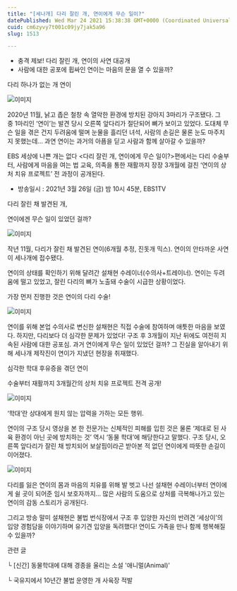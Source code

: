 ```yaml
---
title: "[세나개] 다리 잘린 개, 연이에게 무슨 일이?"
datePublished: Wed Mar 24 2021 15:38:38 GMT+0000 (Coordinated Universal Time)
cuid: cm6zyvy7t001c09jy7jak5a96
slug: 1513

---
```



- 충격 제보! 다리 잘린 개, 연이의 사연 대공개
- 사람에 대한 공포에 휩싸인 연이는 마음의 문을 열 수 있을까?

다리 하나가 없는 개 연이

![이미지](https://cdn.hashnode.com/res/hashnode/image/upload/v1739247207169/6d0fb780-041c-4170-a172-da10a43433c9.jpeg)

2020년 11월, 낡고 좁은 철창 속 열악한 환경에 방치된 강아지 3마리가 구조됐다. 그중 1마리인 ‘연이’는 발견 당시 오른쪽 앞다리가 절단되어 뼈가 보이고 있었다. 도대체 무슨 일을 겪은 건지 두려움에 떨며 눈물을 흘리던 녀석, 사람의 손길은 물론 눈도 마주치지 못했는데... 과연 연이는 과거의 아픔을 딛고 사람과 함께 살아갈 수 있을까?

EBS 세상에 나쁜 개는 없다 <다리 잘린 개, 연이에게 무슨 일이?>편에서는 다리 수술부터, 사람에게 마음을 여는 법 교육, 의족을 통한 재활까지 장장 3개월에 걸친 ‘연이의 상처 치유 프로젝트’ 전 과정이 공개된다.

* 방송일시 : 2021년 3월 26일 (금) 밤 10시 45분, EBS1TV

다리 잘린 채 발견된 개,

연이에겐 무슨 일이 있었던 걸까?

![이미지](https://cdn.hashnode.com/res/hashnode/image/upload/v1739247209386/5ebe36b8-1555-41e6-9e60-a5312658aa17.jpeg)

작년 11월, 다리가 잘린 채 발견된 연이(6개월 추정, 진돗개 믹스). 연이의 안타까운 사연이 세나개에 접수됐다.

연이의 상태를 확인하기 위해 달려간 설채현 수레이너(수의사+트레이너). 연이는 두려움에 떨고 있었고, 잘린 다리의 뼈가 노출돼 수술이 시급한 상황이었다.

가장 먼저 진행한 것은 연이의 다리 수술!

![이미지](https://cdn.hashnode.com/res/hashnode/image/upload/v1739247211984/2bfc7041-713c-41c9-9ad7-c24bbf9d23ef.jpeg)

연이를 위해 본업 수의사로 변신한 설채현은 직접 수술에 참여하며 애틋한 마음을 보였다. 하지만, 다리보다 더 심각한 문제가 있었다! 구조 후 3개월이 지난 뒤에도 여전히 지속된 사람에 대한 공포심. 과거 연이에게 무슨 일이 있었던 걸까? 그 진실을 알아내기 위해 세나개 제작진이 연이가 지냈던 현장을 취재했다.

심각한 학대 후유증을 겪던 연이

수술부터 재활까지 3개월간의 상처 치유 프로젝트 전격 공개!

![이미지](https://cdn.hashnode.com/res/hashnode/image/upload/v1739247214409/39f60fa5-0e00-4be1-afc0-18f19bffaeb2.jpeg)

‘학대’란 상대에게 원치 않는 압력을 가하는 모든 행위.

연이의 구조 당시 영상을 본 한 전문가는 신체적인 피해를 입힌 것은 물론 ‘제대로 된 사육 환경이 아닌 곳에 방치하는 것’ 역시 ‘동물 학대’에 해당한다고 말했다. 구조 당시, 오른쪽 앞다리가 잘린 채 방치되어 보살핌이라곤 받아본 적 없던 연이에게 따뜻한 손길이 이어졌다.

![이미지](https://cdn.hashnode.com/res/hashnode/image/upload/v1739247216266/61db0a93-e284-4999-a0b7-1b8e5ba4a7d3.jpeg)

다리를 잃은 연이의 몸과 마음의 치유를 위해 발 벗고 나선 설채현 수레이너부터 연이에게 쉴 곳이 되어준 임시 보호자까지... 많은 사람의 도움으로 상처를 극복해나가고 있는 연이의 감동 스토리가 공개된다.

그리고 방송 말미 설채현은 불법 번식장에서 구조 후 입양한 자신의 반려견 ‘세상이’의 입양 경험담을 이야기하며 유기견 입양을 독려했다! 연이도 가족을 만나 함께 행복해질 수 있을까?

관련 글

└ [신간] 동물학대에 대해 경종을 울리는 소설 '애니멀(Animal)'

└ 국유지에서 10년간 불법 운영한 개 사육장 적발